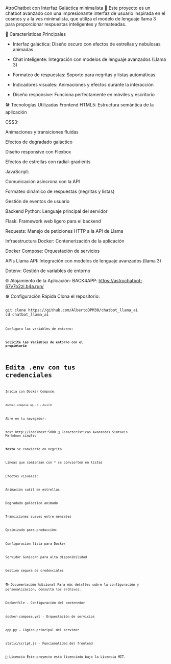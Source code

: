 AtroChatbot con Interfaz Galáctica minimalista 🌌
Este proyecto es un chatbot avanzado con una impresionante interfaz de usuario inspirada en el cosmos y a la ves minimalista, que utiliza el modelo de lenguaje llama 3 para proporcionar respuestas inteligentes y formateadas.

🚀 Características Principales

- Interfaz galáctica: Diseño oscuro con efectos de estrellas y nebulosas animadas

- Chat inteligente: Integración con modelos de lenguaje avanzados (Llama 3)

- Formateo de respuestas: Soporte para negritas y listas automáticas

- Indicadores visuales: Animaciones y efectos durante la interacción

- Diseño responsive: Funciona perfectamente en móviles y escritorio

🛠️ Tecnologías Utilizadas
Frontend
HTML5: Estructura semántica de la aplicación

CSS3:

Animaciones y transiciones fluidas

Efectos de degradado galáctico

Diseño responsive con Flexbox

Efectos de estrellas con radial-gradients

JavaScript:

Comunicación asíncrona con la API

Formateo dinámico de respuestas (negritas y listas)

Gestión de eventos de usuario

Backend
Python: Lenguaje principal del servidor

Flask: Framework web ligero para el backend

Requests: Manejo de peticiones HTTP a la API de Llama

Infraestructura
Docker: Contenerización de la aplicación

Docker Compose: Orquestación de servicios

APIs
Llama API: Integración con modelos de lenguaje avanzados (llama 3)

Dotenv: Gestión de variables de entorno

🌐 Alojamiento de la Aplicación:
BACK4APP:
https://astrochatbot-67v7o2zi.b4a.run/

⚙️ Configuración Rápida
Clona el repositorio:

<code>
git clone https://github.com/AlbertoDPM30/chatbot_llama_ai
cd chatbot_llama_ai
<code>

Configura las variables de entorno:

**Solicite las Variables de entorno con el propietario**

# Edita .env con tus credenciales

Inicia con Docker Compose:

<code>
docker-compose up -d --build
</code>

Abre en tu navegador:

text
http://localhost:5000
🌟 Características Avanzadas
Sintaxis Markdown simple:

**texto** se convierte en negrita

Líneas que comienzan con \* se convierten en listas

Efectos visuales:

Animación sutil de estrellas

Degradado galáctico animado

Transiciones suaves entre mensajes

Optimizado para producción:

Configuración lista para Docker

Servidor Gunicorn para alta disponibilidad

Gestión segura de credenciales

📚 Documentación Adicional
Para más detalles sobre la configuración y personalización, consulta los archivos:

Dockerfile - Configuración del contenedor

docker-compose.yml - Orquestación de servicios

app.py - Lógica principal del servidor

static/script.js - Funcionalidad del frontend

📄 Licencia
Este proyecto está licenciado bajo la Licencia MIT.
